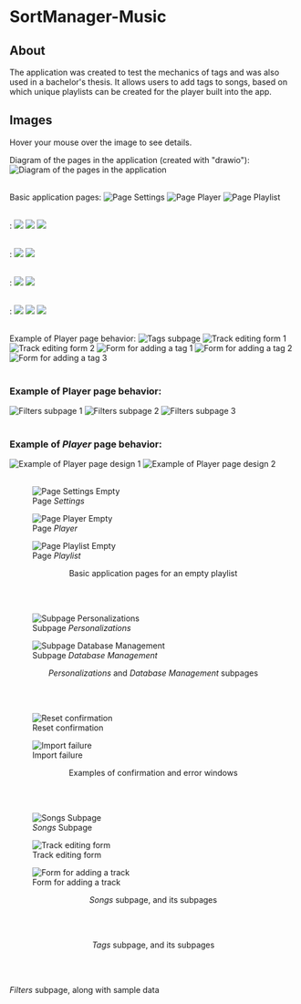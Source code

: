 # SortManager-Music

## About
The application was created to test the mechanics of tags and was also used in a bachelor's thesis. It allows users to add tags to songs, based on which unique playlists can be created for the player built into the app.

## Images

Hover your mouse over the image to see details.

Diagram of the pages in the application (created with "drawio"):
![Diagram of the pages in the application](https://github.com/Cezary-Androsiuk/SortManager-Music-thesis/blob/master/images/O_qml_pages.drawio.png "Diagram of the pages in the application (created with drawio)") 
<br/>
<br/>

Basic application pages:
![Page Settings](https://github.com/Cezary-Androsiuk/SortManager-Music-thesis/blob/master/images/0_settings.png "Page Settings") 
![Page Player](https://github.com/Cezary-Androsiuk/SortManager-Music-thesis/blob/master/images/1_player.png "Page Player") 
![Page Playlist](https://github.com/Cezary-Androsiuk/SortManager-Music-thesis/blob/master/images/2_playlist.png "Page Playlist") 
<br/>
<br/>

:
![]( "")
![]( "")
![]( "")
<br/>
<br/>

:
![]( "")
![]( "")
<br/>
<br/>

:
![]( "")
![]( "")
<br/>
<br/>

:
![]( "")
![]( "")
![]( "")
<br/>
<br/>

Example of Player page behavior:
![Tags subpage](https://github.com/Cezary-Androsiuk/SortManager-Music-thesis/blob/master/images/D_subpage_tags.png "Tags subpage")
![Track editing form 1](https://github.com/Cezary-Androsiuk/SortManager-Music-thesis/blob/master/images/E_subsubpage_tag_edit_1.png "Track editing form 1")
![Track editing form 2](https://github.com/Cezary-Androsiuk/SortManager-Music-thesis/blob/master/images/F_subsubpage_tag_edit_2.png "Track editing form 2")
![Form for adding a tag 1](https://github.com/Cezary-Androsiuk/SortManager-Music-thesis/blob/master/images/G_subsubpage_tag_add_1.png "Form for adding a tag 1")
![Form for adding a tag 2](https://github.com/Cezary-Androsiuk/SortManager-Music-thesis/blob/master/images/H_subsubpage_tag_add_2.png "Form for adding a tag 2")
![Form for adding a tag 3](https://github.com/Cezary-Androsiuk/SortManager-Music-thesis/blob/master/images/I_subsubpage_tag_add_3.png "Form for adding a tag 3")
<br/>
<br/>

### Example of Player page behavior:
![Filters subpage 1](https://github.com/Cezary-Androsiuk/SortManager-Music-thesis/blob/master/images/J_subpage_filters_1.png "Filters subpage 1")
![Filters subpage 2](https://github.com/Cezary-Androsiuk/SortManager-Music-thesis/blob/master/images/K_subpage_filters_2.png "Filters subpage 2")
![Filters subpage 3](https://github.com/Cezary-Androsiuk/SortManager-Music-thesis/blob/master/images/L_subpage_filters_3.png "Filters subpage 3")
<br/>
<br/>

### Example of <i>Player</i> page behavior:
![](https://github.com/Cezary-Androsiuk/SortManager-Music-thesis/blob/master/images/M_player_2.png "Example of Player page design 1")
![](https://github.com/Cezary-Androsiuk/SortManager-Music-thesis/blob/master/images/N_player_3.png "Example of Player page design 2")
<br/>
<br/>

<div class="centered">
    <figure>
        <img src="https://github.com/Cezary-Androsiuk/SortManager-Music-thesis/blob/master/images/3_settings_empty_playlist.png" alt="Page Settings Empty">
        <figcaption>Page <i>Settings</i></figcaption>
    </figure>
    <figure>
        <img src="https://github.com/Cezary-Androsiuk/SortManager-Music-thesis/blob/master/images/4_player_empty_playlist.png" alt="Page Player Empty">
        <figcaption>Page <i>Player</i></figcaption>
    </figure>
    <figure>
        <img src="https://github.com/Cezary-Androsiuk/SortManager-Music-thesis/blob/master/images/5_playlist_empty_playlist.png" alt="Page Playlist Empty">
        <figcaption>Page <i>Playlist</i></figcaption>
    </figure>
</div>
<p style="text-align: center;">Basic application pages for an empty playlist</p>
<br/>
<br/>

<div class="centered">
    <figure>
        <img src="https://github.com/Cezary-Androsiuk/SortManager-Music-thesis/blob/master/images/6_personalizations.png" alt="Subpage Personalizations">
        <figcaption>Subpage <i>Personalizations</i></figcaption>
    </figure>
    <figure>
        <img src="https://github.com/Cezary-Androsiuk/SortManager-Music-thesis/blob/master/images/7_db_management.png" alt="Subpage Database Management">
        <figcaption>Subpage <i>Database Management</i></figcaption>
    </figure>
</div>
<p style="text-align: center;"><i>Personalizations</i> and <i>Database Management</i> subpages</p>
<br/>
<br/>

<div class="centered">
    <figure>
        <img src="https://github.com/Cezary-Androsiuk/SortManager-Music-thesis/blob/master/images/8_reset_confirm.png" alt="Reset confirmation">
        <figcaption>Reset confirmation</figcaption>
    </figure>
    <figure>
        <img src="https://github.com/Cezary-Androsiuk/SortManager-Music-thesis/blob/master/images/9_import_failed.png" alt="Import failure">
        <figcaption>Import failure</figcaption>
    </figure>
</div>
<p style="text-align: center;">Examples of confirmation and error windows</p>
<br/>
<br/>

<div class="centered">
    <figure>
        <img src="https://github.com/Cezary-Androsiuk/SortManager-Music-thesis/blob/master/images/A_subpage_songs.png" alt="Songs Subpage">
        <figcaption><i>Songs</i> Subpage</figcaption>
    </figure>
    <figure>
        <img src="https://github.com/Cezary-Androsiuk/SortManager-Music-thesis/blob/master/images/B_subsubpage_song_edit.png" alt="Track editing form">
        <figcaption>Track editing form</figcaption>
    </figure>
    <figure>
        <img src="https://github.com/Cezary-Androsiuk/SortManager-Music-thesis/blob/master/images/C_subsubpage_song_add.png" alt="Form for adding a track">
        <figcaption>Form for adding a track</figcaption>
    </figure>
</div>
<p style="text-align: center;"><i>Songs</i> subpage, and its subpages</p>
<br/>
<br/>

<p style="text-align: center;"><i>Tags</i> subpage, and its subpages</p>
<br/>
<br/>


<i>Filters</i> subpage, along with sample data